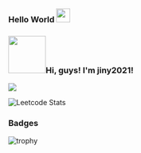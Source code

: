 ### Hello World <img src="https://media.giphy.com/media/hvRJCLFzcasrR4ia7z/giphy.gif" width="28px" height="28px" color="blue">

### <img src="https://cdn.dribbble.com/users/2287419/screenshots/8484902/hello.gif" width=75>Hi, guys! I'm jiny2021!

![](https://komarev.com/ghpvc/?username=jiny2021&color=green)

![Leetcode Stats](https://leetcard.jacoblin.cool/SKUNKERONI?theme=wtf&font=Exo%202&ext=contest)

### Badges
![trophy](https://github-profile-trophy.vercel.app/?username=SKUNKERONI)
